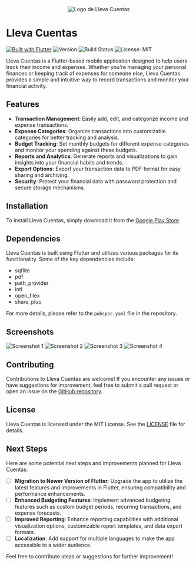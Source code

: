 <div align="center">
  <img src="https://github.com/neryad/lleva_cuentas_flutter/assets/20806101/87a735b6-4e86-401f-9590-a7ee75c7f2c8" alt="Logo de Lleva Cuentas" >
</div>


# Lleva Cuentas

[![Built with Flutter](https://img.shields.io/badge/Built_with-Flutter-blue.svg)](https://flutter.dev/)
![Version](https://img.shields.io/badge/Version-1.0.4-blue)
![Build Status](https://img.shields.io/badge/Build-Passing-brightgreen)
![License: MIT](https://img.shields.io/badge/License-MIT-yellow.svg)

Lleva Cuentas is a Flutter-based mobile application designed to help users track their income and expenses. Whether you're managing your personal finances or keeping track of expenses for someone else, Lleva Cuentas provides a simple and intuitive way to record transactions and monitor your financial activity.

## Features

- **Transaction Management**: Easily add, edit, and categorize income and expense transactions.
- **Expense Categories**: Organize transactions into customizable categories for better tracking and analysis.
- **Budget Tracking**: Set monthly budgets for different expense categories and monitor your spending against these budgets.
- **Reports and Analytics**: Generate reports and visualizations to gain insights into your financial habits and trends.
- **Export Options**: Export your transaction data to PDF format for easy sharing and archiving.
- **Security**: Protect your financial data with password protection and secure storage mechanisms.

## Installation

To install Lleva Cuentas, simply download it from the [Google Play Store](https://play.google.com/store/apps/details?id=com.neryad.lleva_cuentas).

## Dependencies

Lleva Cuentas is built using Flutter and utilizes various packages for its functionality. Some of the key dependencies include:

- sqflite
- pdf
- path_provider
- intl
- open_filex
- share_plus

For more details, please refer to the `pubspec.yaml` file in the repository.

## Screenshots

![Screenshot 1](https://github.com/neryad/lleva_cuentas_flutter/assets/20806101/266aa419-9607-443b-b717-b90aabd07804)
![Screenshot 2](https://github.com/neryad/lleva_cuentas_flutter/assets/20806101/36a400f8-bb78-4e26-a36b-ab18e8001885)
![Screenshot 3](https://github.com/neryad/lleva_cuentas_flutter/assets/20806101/7c997172-7278-4a17-8c0d-b380bbf2f725)
![Screenshot 4](https://github.com/neryad/lleva_cuentas_flutter/assets/20806101/0c5d720b-c2bf-482e-b735-ccfdba83771e)


## Contributing

Contributions to Lleva Cuentas are welcome! If you encounter any issues or have suggestions for improvement, feel free to submit a pull request or open an issue on the [GitHub repository](https://github.com/neryad/lleva_cuentas_flutter).

## License

Lleva Cuentas is licensed under the MIT License. See the [LICENSE](/LICENSE) file for details.

## Next Steps

Here are some potential next steps and improvements planned for Lleva Cuentas:

- [ ] **Migration to Newer Version of Flutter**: Upgrade the app to utilize the latest features and improvements in Flutter, ensuring compatibility and performance enhancements.
- [ ] **Enhanced Budgeting Features**: Implement advanced budgeting features such as custom budget periods, recurring transactions, and expense forecasts.
- [ ] **Improved Reporting**: Enhance reporting capabilities with additional visualization options, customizable report templates, and data export formats.
- [ ] **Localization**: Add support for multiple languages to make the app accessible to a wider audience.

Feel free to contribute ideas or suggestions for further improvement!
